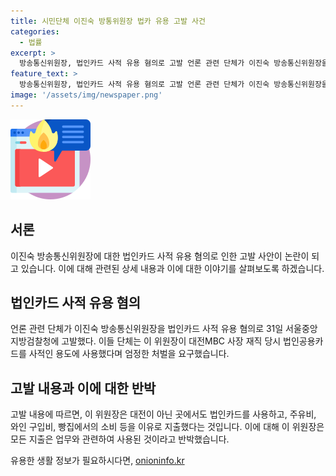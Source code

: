 ```yaml
---
title: 시민단체 이진숙 방통위원장 법카 유용 고발 사건
categories:
  - 법률
excerpt: >
  방송통신위원장, 법인카드 사적 유용 혐의로 고발 언론 관련 단체가 이진숙 방송통신위원장을 고발했다. 대전MBC 사장 시절 법인카드를 사적 용도로 사용한 혐의를 제기하며 엄정한 처벌을 촉구했다. 이들은 고발장을 통해 법인카드를 주유비, 와인, 고가 식장 등에 사용한 정황을 지적하고, 이에 대해 위원장은 업무 관련 용도로 사용했다고 반박했다. (글자 수: 150)
feature_text: >
  방송통신위원장, 법인카드 사적 유용 혐의로 고발 언론 관련 단체가 이진숙 방송통신위원장을 고발했다. 대전MBC 사장 시절 법인카드를 사적 용도로 사용한 혐의를 제기하며 엄정한 처벌을 촉구했다. 이들은 고발장을 통해 법인카드를 주유비, 와인, 고가 식장 등에 사용한 정황을 지적하고, 이에 대해 위원장은 업무 관련 용도로 사용했다고 반박했다. (글자 수: 150)
image: '/assets/img/newspaper.png'
---
```


<p><img src="/assets/img/news.png" alt="rentncar 속보" /></p>

<h2 data-ke-size="size26">서론</h2>

<p data-ke-size="size16">이진숙 방송통신위원장에 대한 법인카드 사적 유용 혐의로 인한 고발 사안이 논란이 되고 있습니다. 이에 대해 관련된 상세 내용과 이에 대한 이야기를 살펴보도록 하겠습니다.</p>

<h2 data-ke-size="size26">법인카드 사적 유용 혐의</h2>

<p data-ke-size="size16">언론 관련 단체가 이진숙 방송통신위원장을 법인카드 사적 유용 혐의로 31일 서울중앙지방검찰청에 고발했다. 이들 단체는 이 위원장이 대전MBC 사장 재직 당시 법인공용카드를 사적인 용도에 사용했다며 엄정한 처벌을 요구했습니다.</p>

<h2 data-ke-size="size26">고발 내용과 이에 대한 반박</h2>

<p data-ke-size="size16">고발 내용에 따르면, 이 위원장은 대전이 아닌 곳에서도 법인카드를 사용하고, 주유비, 와인 구입비, 빵집에서의 소비 등을 이유로 지출했다는 것입니다. 이에 대해 이 위원장은 모든 지출은 업무와 관련하여 사용된 것이라고 반박했습니다.</p>
유용한 생활 정보가 필요하시다면, <a href="https://onioninfo.kr" rel="dofollow">onioninfo.kr</a>


